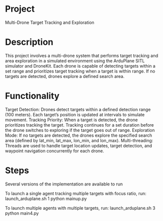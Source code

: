 # Project
Multi-Drone Target Tracking and Exploration

# Description
This project involves a multi-drone system that performs target tracking and area exploration in a simulated environment using the ArduPlane SITL simulator and DroneKit. Each drone is capable of detecting targets within a set range and prioritizes target tracking when a target is within range. If no targets are detected, drones explore a defined search area.

# Functionality
Target Detection: Drones detect targets within a defined detection range (100 meters). Each target’s position is updated at intervals to simulate movement.
Tracking Priority: When a target is detected, the drone prioritizes tracking the target. Tracking continues for a set duration before the drone switches to exploring if the target goes out of range.
Exploration Mode: If no targets are detected, the drones explore the specified search area (defined by lat_min, lat_max, lon_min, and lon_max).
Multi-threading: Threads are used to handle target location updates, target detection, and waypoint navigation concurrently for each drone.

# Steps
Several versions of the implementation are available to run

To launch a single agent tracking multiple targets with focus ratio, run:
launch_arduplane.sh 1
python mainup.py

To launch multiple agents with multiple targets, run:
launch_arduplane.sh 3
python main4.py



